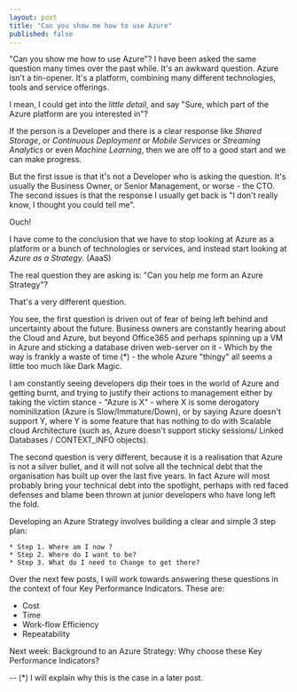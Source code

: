 ```yaml
---
layout: post
title: "Can you show me how to use Azure"
published: false
---
```

"Can you show me how to use Azure"? I have been asked the same question many times over the past while. It's an awkward question. Azure isn't a tin-opener. It's a platform, combining many different technologies, tools and service offerings. 

I mean, I could get into the _little detail_, and say "Sure, which part of the Azure platform are you interested in"? 

If the person is a Developer and there is a clear response like *Shared Storage*, or *Continuous Deployment* or *Mobile Services* or *Streaming Analytics* or even *Machine Learning*, then we are off to a good start and we can make progress.

But the first issue is that it's not a Developer who is asking the question. It's usually the Business Owner, or Senior Management, or worse - the CTO. The second issues is that the response I usually get back is "I don't really know, I thought you could tell me".

Ouch!

I have come to the conclusion that we have to stop looking at Azure as a platform or a bunch of technologies or services, and instead start looking at *Azure as a Strategy*. (AaaS) 

The real question they are asking is: "Can you help me form an Azure Strategy"? 

That's a very different question.

You see, the first question is driven out of fear of being left behind and uncertainty about the future. Business owners are constantly hearing about the Cloud and Azure, but beyond Office365 and perhaps spinning up a VM in Azure and sticking a database driven web-server on it - Which by the way is frankly a waste of time (*) - the whole Azure "thingy" all seems a little too much like Dark Magic.

I am constantly seeing developers dip their toes in the world of Azure and getting burnt, and trying to justify their actions to management either by taking the victim stance - "Azure is X" - where X is some derogatory nominilization (Azure is Slow/Immature/Down), or by saying Azure doesn't support Y, where Y is some feature that has nothing to do with Scalable cloud Architecture (such as, Azure doesn't support sticky sessions/ Linked Databases / CONTEXT_INFO objects).

The second question is very different, because it is a realisation that Azure is not a silver bullet, and it will not solve all the technical debt that the organisation has built up over the last five years. In fact Azure will most probably bring your technical debt into the spotlight, perhaps with red faced defenses and blame been thrown at junior developers who have long left the fold. 

Developing an Azure Strategy involves building a clear and simple 3 step plan:

	* Step 1. Where am I now ?
	* Step 2. Where do I want to be?
	* Step 3. What do I need to Change to get there?


Over the next few posts, I will work towards answering these questions in the context of four Key Performance Indicators. These are:

* Cost
* Time 
* Work-flow Efficiency
* Repeatability

Next week: Background to an Azure Strategy: Why choose these Key Performance Indicators?

--
(*) I will explain why this is the case in a later post.
